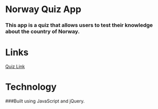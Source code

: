 # Norway Quiz App

### This app is a quiz that allows users to test their knowledge about the country of Norway.

# Links

[Quiz Link](https://julialj95.github.io/Norway-Quiz/)

# Technology 

###Built using JavaScript and jQuery.

